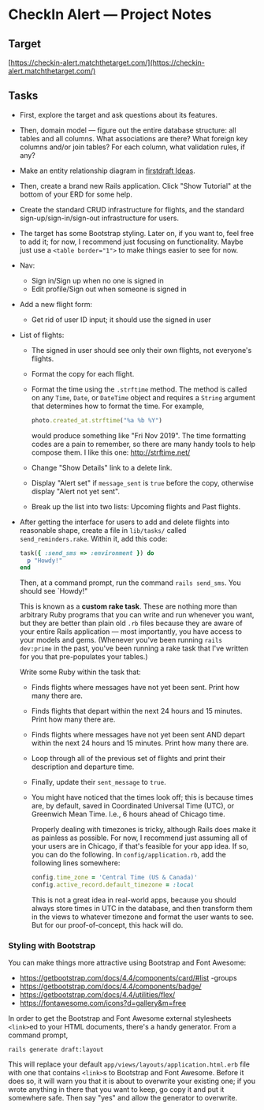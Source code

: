 # CheckIn Alert — Project Notes

## Target

[https://checkin-alert.matchthetarget.com/](https://checkin-alert.matchthetarget.com/)

## Tasks

 - First, explore the target and ask questions about its features.
 - Then, domain model — figure out the entire database structure: all tables and all columns. What associations are there? What foreign key columns and/or join tables? For each column, what validation rules, if any?
 - Make an entity relationship diagram in [firstdraft Ideas](https://ideas.firstdraft.com/).
 - Then, create a brand new Rails application. Click "Show Tutorial" at the bottom of your ERD for some help.
 - Create the standard CRUD infrastructure for flights, and the standard sign-up/sign-in/sign-out infrastructure for users.
 - The target has some Bootstrap styling. Later on, if you want to, feel free to add it; for now, I recommend just focusing on functionality. Maybe just use a `<table border="1">` to make things easier to see for now.
 - Nav:
    - Sign in/Sign up when no one is signed in
    - Edit profile/Sign out when someone is signed in
 - Add a new flight form:
    - Get rid of user ID input; it should use the signed in user
 - List of flights:
    - The signed in user should see only their own flights, not everyone's flights.
    - Format the copy for each flight.
    - Format the time using the `.strftime` method. The method is called on any `Time`, `Date`, or `DateTime` object and requires a `String` argument that determines how to format the time. For example,
    
        ```ruby
        photo.created_at.strftime("%a %b %Y")
        ```
        
        would produce something like "Fri Nov 2019". The time formatting codes are a pain to remember, so there are many handy tools to help compose them. I like this one: http://strftime.net/
    - Change "Show Details" link to a delete link.
    - Display "Alert set" if `message_sent` is `true` before the copy, otherwise display "Alert not yet sent".
    - Break up the list into two lists: Upcoming flights and Past flights.
 - After getting the interface for users to add and delete flights into reasonable shape, create a file in `lib/tasks/` called `send_reminders.rake`. Within it, add this code:
 
    ```ruby
    task({ :send_sms => :environment }) do
      p "Howdy!"
    end
    ```
    
    Then, at a command prompt, run the command `rails send_sms`. You should see `Howdy!"
    
    This is known as a **custom rake task**. These are nothing more than arbitrary Ruby programs that you can write and run whenever you want, but they are better than plain old `.rb` files because they are aware of your entire Rails application — most importantly, you have access to your models and gems. (Whenever you've been running `rails dev:prime` in the past, you've been running a rake task that I've written for you that pre-populates your tables.)
    
    Write some Ruby within the task that:
    
    - Finds flights where messages have not yet been sent. Print how many there are.
    - Finds flights that depart within the next 24 hours and 15 minutes. Print how many there are.
    - Finds flights where messages have not yet been sent AND depart within the next 24 hours and 15 minutes. Print how many there are.
    - Loop through all of the previous set of flights and print their description and departure time.
    - Finally, update their `sent_message` to `true`.
    - You might have noticed that the times look off; this is because times are, by default, saved in Coordinated Universal Time (UTC), or Greenwich Mean Time. I.e., 6 hours ahead of Chicago time.
    
        Properly dealing with timezones is tricky, although Rails does make it as painless as possible. For now, I recommend just assuming all of your users are in Chicago, if that's feasible for your app idea. If so, you can do the following. In `config/application.rb`, add the following lines somewhere:
    
        ```ruby
        config.time_zone = 'Central Time (US & Canada)'
        config.active_record.default_timezone = :local
        ```
    
        This is not a great idea in real-world apps, because you should always store times in UTC in the database, and then transform them in the views to whatever timezone and format the user wants to see. But for our proof-of-concept, this hack will do.

### Styling with Bootstrap

You can make things more attractive using Bootstrap and Font Awesome:

 - https://getbootstrap.com/docs/4.4/components/card/#list -groups
 - https://getbootstrap.com/docs/4.4/components/badge/
 - https://getbootstrap.com/docs/4.4/utilities/flex/
 - https://fontawesome.com/icons?d=gallery&m=free


In order to get the Bootstrap and Font Awesome external stylesheets `<link>`ed to your HTML documents, there's a handy generator. From a command prompt,

```
rails generate draft:layout
```

This will replace your default `app/views/layouts/application.html.erb` file with one that contains `<link>`s to Bootstrap and Font Awesome. Before it does so, it will warn you that it is about to overwrite your existing one; if you wrote anything in there that you want to keep, go copy it and put it somewhere safe. Then say "yes" and allow the generator to overwrite.